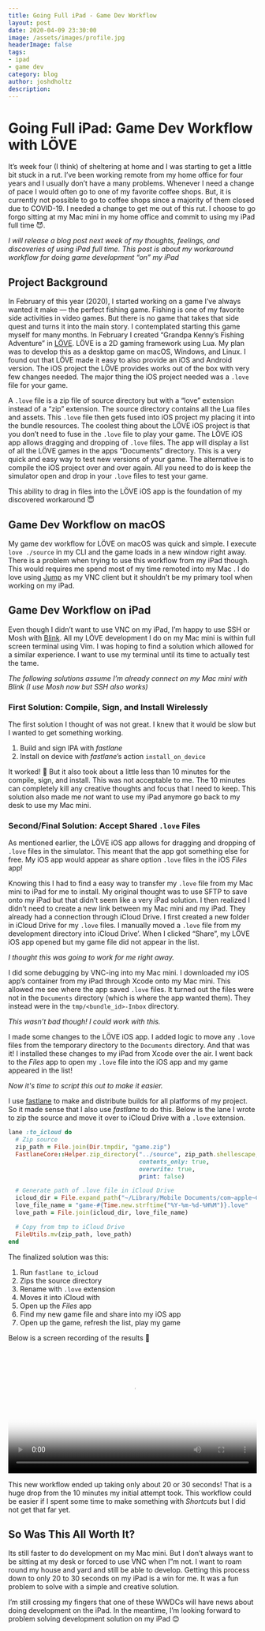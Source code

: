 ```yaml
---
title: Going Full iPad - Game Dev Workflow
layout: post
date: 2020-04-09 23:30:00
image: /assets/images/profile.jpg
headerImage: false
tags:
- ipad
- game dev
category: blog
author: joshdholtz
description: 
---
```


# Going Full iPad: Game Dev Workflow with LÖVE

It’s week four (I think) of sheltering at home and I was starting to get a little bit stuck in a rut. I’ve been working remote from my home office for four years and I usually don’t have a many problems. Whenever I need a change of pace I would often go to one of my favorite coffee shops. But, it is currently not possible to go to coffee shops since a majority of them closed due to COVID-19. I needed a change to get me out of this rut. I choose to go forgo sitting at my Mac mini in my home office and commit to using my iPad full time 😈.

_I will release a blog post next week of my thoughts, feelings, and discoveries of using iPad full time. This post is about my workaround workflow for doing game development “on” my iPad_

## Project Background

In February of this year (2020), I started working on a game I’ve always wanted it make — the perfect fishing game. Fishing is one of my favorite side activities in video games. But there is no game that takes that side quest and turns it into the main story. I contemplated starting this game myself for many months. In February I created “Grandpa Kenny’s Fishing Adventure” in [LÖVE](https://love2d.org). LÖVE is a 2D gaming framework using Lua. My plan was to develop this as a desktop game on macOS, Windows, and Linux. I found out that LÖVE made it easy to also provide an iOS and Android version. The iOS project the LÖVE provides works out of the box with very few changes needed. The major thing the iOS project needed was a `.love` file for your game.

A `.love` file is a zip file of source directory but with a “love” extension instead of a “zip” extension. The source directory contains all the Lua files and assets. This `.love` file then gets fused into iOS project my placing it into the bundle resources. The coolest thing about the LÖVE iOS project is that you don’t need to fuse in the `.love` file to play your game. The LÖVE iOS app allows dragging and dropping of `.love` files. The app will display a list of all the LÖVE games in the apps “Documents” directory. This is a very quick and easy way to test new versions of your game. The alternative is to compile the iOS project over and over again. All you need to do is keep the simulator open and drop in your `.love` files to test your game.

This ability to drag in files into the LÖVE iOS app is the foundation of my discovered workaround 😇

## Game Dev Workflow on macOS

My game dev workflow for LÖVE on macOS was quick and simple. I execute `love ./source` in my CLI and the game loads in a new window right away. There is a problem when trying to use this workflow from my iPad though. This would requires me spend most of my time remoted into my Mac . I do love using [Jump](https://jumpdesktop.com) as my VNC client but it shouldn’t be my primary tool when working on my iPad.

## Game Dev Workflow on iPad

Even though I didn’t want to use VNC on my iPad, I’m happy to use SSH or Mosh with [Blink](https://blink.sh). All my LÖVE development I do on my Mac mini is within full screen terminal using Vim. I was hoping to find a solution which allowed for a similar experience. I want to use my terminal until its time to actually test the tame.

_The following solutions assume I’m already connect on my Mac mini with Blink (I use Mosh now but SSH also works)_

### First Solution: Compile, Sign, and Install Wirelessly

The first solution I thought of was not great. I knew that it would be slow but I wanted to get something working.

1. Build and sign IPA with _fastlane_
2. Install on device with _fastlane_’s action `install_on_device`

It worked! 🥳 But it also took about a little less than 10 minutes for the compile, sign, and install. This was not acceptable to me. The 10 minutes can completely kill any creative thoughts and focus that I need to keep. This solution also made me _not_ want to use my iPad anymore go back to my desk to use my Mac mini.

### Second/Final Solution: Accept Shared `.love` Files

As mentioned earlier, the LÖVE iOS app allows for dragging and dropping of `.love` files in the simulator. This meant that the app got something else for free. My iOS app would appear as share option `.love` files in the iOS _Files_ app!

Knowing this I had to find a easy way to transfer my `.love` file from my Mac mini to iPad for me to install. My original thought was to use SFTP to save onto my iPad but that didn’t seem like a very iPad solution. I then realized I didn’t need to create a new link between my Mac mini and my iPad. They already had a connection through iCloud Drive. I first created a new folder in iCloud Drive for my `.love` files.  I manually moved a `.love` file from my development directory into iCloud Drive’. When I clicked “Share”, my LÖVE iOS app opened but my game file did not appear in the list.

_I thought this was going to work for me right away._

I did some debugging by VNC-ing into my Mac mini. I downloaded my iOS app’s container from my iPad through Xcode onto my Mac mini. This allowed me see where the app saved `.love` files. It turned out the files were not in the `Documents` directory (which is where the app wanted them). They instead were in the `tmp/<bundle_id>-Inbox` directory.

_This wasn’t bad though! I could work with this._

I made some changes to the LÖVE iOS app. I added logic to move any `.love` files from the temporary directory to the `Documents` directory. And that was it! I installed these changes to my iPad from Xcode over the air. I went back to the _Files_ app to open my `.love` file into the iOS app and my game appeared in the list!

_Now it's time to script this out to make it easier._

I use [fastlane](https://docs.fastlane.tools) to make and distribute builds for all platforms of my project. So it made sense that I also use _fastlane_ to do this. Below is the lane I wrote to zip the source and move it over to iCloud Drive with a `.love` extension.

```ruby
lane :to_icloud do
  # Zip source
  zip_path = File.join(Dir.tmpdir, "game.zip")
  FastlaneCore::Helper.zip_directory("../source", zip_path.shellescape,
                                     contents_only: true, 
                                     overwrite: true,
                                     print: false)

  # Generate path of .love file in iCloud Drive
  icloud_dir = File.expand_path("~/Library/Mobile Documents/com~apple~CloudDocs/fishing-adventure")
  love_file_name = "game-#{Time.new.strftime("%Y-%m-%d-%H%M")}.love"
  love_path = File.join(icloud_dir, love_file_name)

  # Copy from tmp to iCloud Drive
  FileUtils.mv(zip_path, love_path)
end
```

The finalized solution was this:

1. Run `fastlane to_icloud`
  2. Zips the source directory
  3. Rename with `.love` extension
  4. Moves it into iCloud with 
2. Open up the _Files_ app
3. Find my new game file and share into my iOS app
4. Open up the game, refresh the list, play my game

Below is a screen recording of the results 🥰

<video width="100%" poster="/images/love2d_ios_screen_recording_poster.png" controls>
  <source src="/images/love2d_ios_screen_recording.mp4" type="video/mp4">
Your browser does not support the video tag.
</video>



This new workflow ended up taking only about 20 or 30 seconds! That is a huge drop from the 10 minutes my initial attempt took. This workflow could be easier if I spent some time to make something with _Shortcuts_ but I did not get that far yet.

## So Was This All Worth It?

Its still faster to do development on my Mac mini. But I don’t always want to be sitting at my desk or forced to use VNC when I”m not. I want to roam round my house and yard and still be able to develop. Getting this process down to only 20 to 30 seconds on my iPad is a win for me. It was a fun problem to solve with a simple and creative solution.

I’m still crossing my fingers that one of these WWDCs will have news about doing development on the iPad. In the meantime, I’m looking forward to problem solving development solution on my iPad 😊
